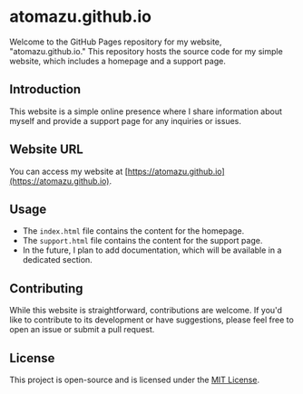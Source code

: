 # atomazu.github.io

Welcome to the GitHub Pages repository for my website, "atomazu.github.io." This repository hosts the source code for my simple website, which includes a homepage and a support page.

## Introduction

This website is a simple online presence where I share information about myself and provide a support page for any inquiries or issues.

## Website URL

You can access my website at [https://atomazu.github.io](https://atomazu.github.io).

## Usage

- The `index.html` file contains the content for the homepage.
- The `support.html` file contains the content for the support page.
- In the future, I plan to add documentation, which will be available in a dedicated section.

## Contributing

While this website is straightforward, contributions are welcome. If you'd like to contribute to its development or have suggestions, please feel free to open an issue or submit a pull request.

## License

This project is open-source and is licensed under the [MIT License](LICENSE).
